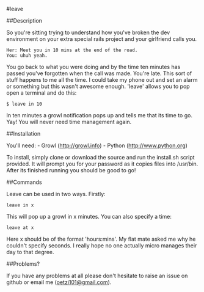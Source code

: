 #leave

##Description

So you're sitting trying to understand how you've broken the dev environment on your extra special rails project and your girlfriend calls you.

	Her: Meet you in 10 mins at the end of the road.
	You: uhuh yeah.
	
You go back to what you were doing and by the time ten minutes has passed you've forgotten when the call was made. You're late.
This sort of stuff happens to me all the time. I could take my phone out and set an alarm or something but this wasn't awesome
enough. 'leave' allows you to pop open a terminal and do this:

	$ leave in 10
	
In ten minutes a growl notification pops up and tells me that its time to go. Yay! You will never need time management again.

##Installation

You'll need:
	- Growl (http://growl.info)
	- Python (http://www.python.org)

To install, simply clone or download the source and run the install.sh script provided. It will prompt you for your password as it
copies files into /usr/bin. After its finished running you should be good to go!

##Commands

Leave can be used in two ways. Firstly:

	leave in x
	
This will pop up a growl in x minutes. You can also specify a time:

	leave at x
	
Here x should be of the format 'hours:mins'. My flat mate asked me why he couldn't specify seconds. I really hope no one actually micro manages their day to that degree.

##Problems?

If you have any problems at all please don't hesitate to raise an issue on github or email me (oetzi101@gmail.com).	